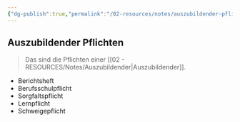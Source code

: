 ```yaml
---
{"dg-publish":true,"permalink":"/02-resources/notes/auszubildender-pflichten/","tags":["prüfungsrelevant","LF01","publish"],"noteIcon":"","updated":"2024-06-09T19:24:59.215+02:00"}
---
```


## Auszubildender Pflichten 
> Das sind die Pflichten einer [[02 - RESOURCES/Notes/Auszubildender\|Auszubildender]].


- Berichtsheft
- Berufsschulpflicht
- Sorgfaltspflicht
- Lernpflicht
- Schweigepflicht

